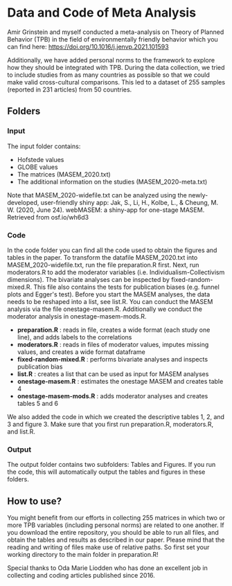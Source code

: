 # Data and Code of Meta Analysis 

Amir Grinstein and myself conducted a meta-analysis on Theory of Planned Behavior (TPB) in the field of environmentally friendly behavior which you can find here: https://doi.org/10.1016/j.jenvp.2021.101593

Additionally, we have added personal norms to the framework to explore how they should be integrated with TPB. During the data collection, we tried to include studies from as many countries as possible so that we could make valid cross-cultural comparisons. This led to a dataset of 255 samples (reported in 231 articles) from 50 countries.

## Folders

### Input

The input folder contains:
- Hofstede values
- GLOBE values
- The matrices (MASEM_2020.txt)
- The additional information on the studies (MASEM_2020-meta.txt)

Note that MASEM_2020-widefile.txt can be analyzed using the newly-developed, user-friendly shiny app: Jak, S., Li, H., Kolbe, L., & Cheung, M. W. (2020, June 24). webMASEM: a shiny-app for one-stage MASEM. Retrieved from osf.io/wh6d3

### Code

In the code folder you can find all the code used to obtain the figures and tables in the paper. 
To transform the datafile MASEM_2020.txt into MASEM_2020-widefile.txt, run the file preparation.R first. Next, run moderators.R to add the moderator variables (i.e. Individualism-Collectivism dimensions). The bivariate analyses can be inspected by fixed-random-mixed.R. This file also contains the tests for publication biases (e.g. funnel plots and Egger's test). Before you start the MASEM analyses, the data needs to be reshaped into a list, see list.R. You can conduct the MASEM analysis via the file onestage-masem.R. Additionally we conduct the moderator analysis in onestage-masem-mods.R. 

- **preparation.R** : reads in file, creates a wide format (each study one line), and adds labels to the correlations
- **moderators.R** : reads in files of moderator values, imputes missing values, and creates a wide format dataframe
- **fixed-random-mixed.R** : performs bivariate analyses and inspects publication bias 
- **list.R** : creates a list that can be used as input for MASEM analyses
- **onestage-masem.R** : estimates the onestage MASEM and creates table 4
- **onestage-masem-mods.R** : adds moderator analyses and creates tables 5 and 6

We also added the code in which we created the descriptive tables 1, 2, and 3 and figure 3. Make sure that you first run preparation.R, moderators.R, and list.R.

### Output

The output folder contains two subfolders: Tables and Figures. If you run the code, this will automatically output the tables and figures in these folders.

## How to use?

You might benefit from our efforts in collecting 255 matrices in which two or more TPB variables (including personal norms) are related to one another. If you download the entire repository, you should be able to run all files, and obtain the tables and results as described in our paper. Please mind that the reading and writing of files make use of relative paths. So first set your working directory to the main folder in preparation.R! 

Special thanks to Oda Marie Liodden who has done an excellent job in collecting and coding articles published since 2016. 
